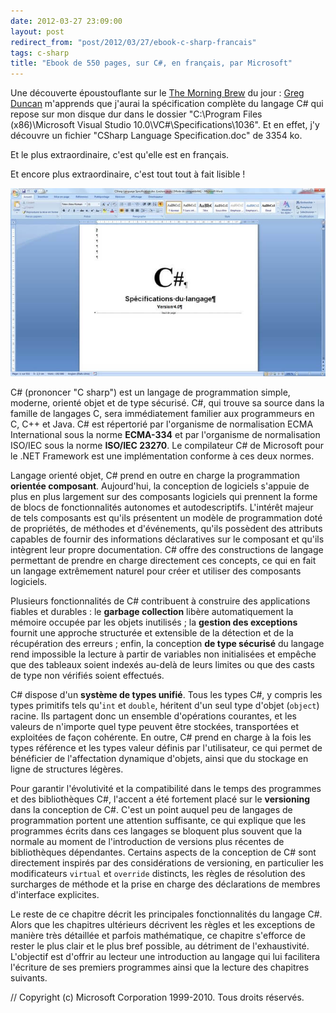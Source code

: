 ```yaml
---
date: 2012-03-27 23:09:00
layout: post
redirect_from: "post/2012/03/27/ebook-c-sharp-francais"
tags: c-sharp
title: "Ebook de 550 pages, sur C#, en français, par Microsoft"
---
```


Une découverte époustouflante sur le [The
Morning Brew](http://blog.cwa.me.uk/2012/03/27/the-morning-brew-1073/) du jour : [Greg Duncan](http://coolthingoftheday.blogspot.co.uk/2012/03/want-to-know-more-about-vbnetc-like.html) m'apprends que j'aurai la spécification complète
du langage C# qui repose sur mon disque dur dans le dossier "C:\Program Files
(x86)\Microsoft Visual Studio 10.0\VC#\Specifications\1036". Et en effet, j'y
découvre un fichier "CSharp Language Specification.doc" de 3354 ko.

Et le plus extraordinaire, c'est qu'elle est en français.

Et encore plus extraordinaire, c'est tout tout à fait lisible !

![](/public/2012/csharp-specification.jpg)

C# (prononcer "C sharp") est un langage de programmation simple,
moderne, orienté objet et de type sécurisé. C#, qui trouve sa source dans la
famille de langages C, sera immédiatement familier aux programmeurs en C, C++
et Java. C# est répertorié par l'organisme de normalisation ECMA International
sous la norme **ECMA-334** et par l'organisme de normalisation
ISO/IEC sous la norme **ISO/IEC 23270**. Le compilateur C# de
Microsoft pour le .NET Framework est une implémentation conforme à ces deux
normes.

Langage orienté objet, C# prend en outre en charge la programmation
**orientée composant**. Aujourd'hui, la conception de logiciels
s'appuie de plus en plus largement sur des composants logiciels qui prennent la
forme de blocs de fonctionnalités autonomes et autodescriptifs. L'intérêt
majeur de tels composants est qu'ils présentent un modèle de programmation doté
de propriétés, de méthodes et d'événements, qu'ils possèdent des attributs
capables de fournir des informations déclaratives sur le composant et qu'ils
intègrent leur propre documentation. C# offre des constructions de langage
permettant de prendre en charge directement ces concepts, ce qui en fait un
langage extrêmement naturel pour créer et utiliser des composants
logiciels.

Plusieurs fonctionnalités de C# contribuent à construire des applications
fiables et durables : le **garbage collection** libère
automatiquement la mémoire occupée par les objets inutilisés ; la
**gestion des exceptions** fournit une approche structurée et
extensible de la détection et de la récupération des erreurs ; enfin, la
conception **de type sécurisé** du langage rend impossible la
lecture à partir de variables non initialisées et empêche que des tableaux
soient indexés au-delà de leurs limites ou que des casts de type non vérifiés
soient effectués.

C# dispose d'un **système de types unifié**. Tous les types C#,
y compris les types primitifs tels qu'`int` et `double`,
héritent d'un seul type d'objet (`object`) racine. Ils partagent
donc un ensemble d'opérations courantes, et les valeurs de n'importe quel type
peuvent être stockées, transportées et exploitées de façon cohérente. En outre,
C# prend en charge à la fois les types référence et les types valeur définis
par l'utilisateur, ce qui permet de bénéficier de l'affectation dynamique
d'objets, ainsi que du stockage en ligne de structures légères.

Pour garantir l'évolutivité et la compatibilité dans le temps des programmes
et des bibliothèques C#, l'accent a été fortement placé sur le
**versioning** dans la conception de C#. C'est un point auquel peu
de langages de programmation portent une attention suffisante, ce qui explique
que les programmes écrits dans ces langages se bloquent plus souvent que la
normale au moment de l'introduction de versions plus récentes de bibliothèques
dépendantes. Certains aspects de la conception de C# sont directement inspirés
par des considérations de versioning, en particulier les modificateurs
`virtual` et `override` distincts, les règles de
résolution des surcharges de méthode et la prise en charge des déclarations de
membres d'interface explicites.

Le reste de ce chapitre décrit les principales fonctionnalités du langage
C#. Alors que les chapitres ultérieurs décrivent les règles et les exceptions
de manière très détaillée et parfois mathématique, ce chapitre s'efforce de
rester le plus clair et le plus bref possible, au détriment de l'exhaustivité.
L'objectif est d'offrir au lecteur une introduction au langage qui lui
facilitera l'écriture de ses premiers programmes ainsi que la lecture des
chapitres suivants.

// Copyright (c) Microsoft Corporation 1999-2010. Tous droits réservés.
